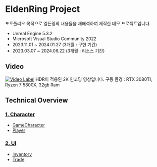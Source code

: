 EldenRing Project
===============================
포토폴리오 목적으로 엘든링의 내용들을 재해석하여 제작한 데모 프로젝트입니다. 

* Unreal Engine 5.3.2
* Microsoft Visual Studio Community 2022
* 2023.11.01 ~ 2024.01.27 (3개월 : 구현 기간)
* 2023.03.07 ~ 2024.06.22 (3개월 : 리소스 기간)

Video
----------
[![Video Label](http://img.youtube.com/vi/ZO0a9uATi-o/0.jpg)](https://youtu.be/ZO0a9uATi-o)
HDR이 적용된 2K 인코딩 영상입니다.
구동 환경 : RTX 3080TI, Ryzen 7 5800X, 32gb Ram

Technical Overview
------------------

### [1. Character](https://github.com/yolong1020/EldenRing/blob/main/Overviews/Character/Character.md)
- [GameCharacter](https://github.com/yolong1020/EldenRing/blob/main/Overviews/Character/GameCharacter.md)
- [Player](https://github.com/yolong1020/EldenRing/blob/main/Overviews/Character/Player.md)
### [2. UI](https://github.com/yolong1020/EldenRing/blob/main/Overviews/UI/Inventory/Inventory.md)
- [Inventory](https://github.com/yolong1020/EldenRing/blob/main/Overviews/UI/Inventory/Inventory.md)
- [Trade](https://github.com/yolong1020/EldenRing/blob/main/Overviews/UI/Trade/Trade.md)
